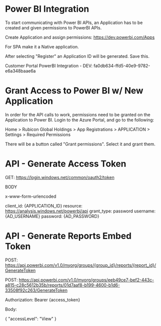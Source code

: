 
# Power BI Integration

To start communicating with Power BI APIs, an Application has to be created and given permissions to PowerBI APIs.

Create Application and assign permissions: https://dev.powerbi.com/Apps

For SPA make it a Native application. 

After selecting "Register" an Application ID will be generated. Save this.

Customer Portal PowerBI Integration - DEV: fa0db634-ffd5-40e9-9782-e6a348baae6a

# Grant Access to Power BI w/ New Application

In order for the API calls to work, permissions need to be granted on the Application to Power BI. Login to the Azure Portal, and go to the following:

Home > Rubicon Global Holdings > App Registrations > APPLICATION > Settings > Required Permissions

There will be a button called "Grant permissions". Select it and grant them.

# API - Generate Access Token

GET: https://login.windows.net/common/oauth2/token

BODY

x-www-form-urlencoded

client_id: {APPLICATION_ID}
resource: https://analysis.windows.net/powerbi/api
grant_type: password
username: {AD_USERNAME}
password: {AD_PASSWORD}

# API - Generate Reports Embed Token

POST: https://api.powerbi.com/v1.0/myorg/groups/{group_id}/reports/{report_id}/GenerateToken

POST: https://api.powerbi.com/v1.0/myorg/groups/eeb49ce7-bef2-443c-a815-c28c5612b35b/reports/01d7aaf8-b199-4600-b1d6-33508f92c263/GenerateToken

Authorization: Bearer {access_token}

Body:

{
  "accessLevel": "View"
}
